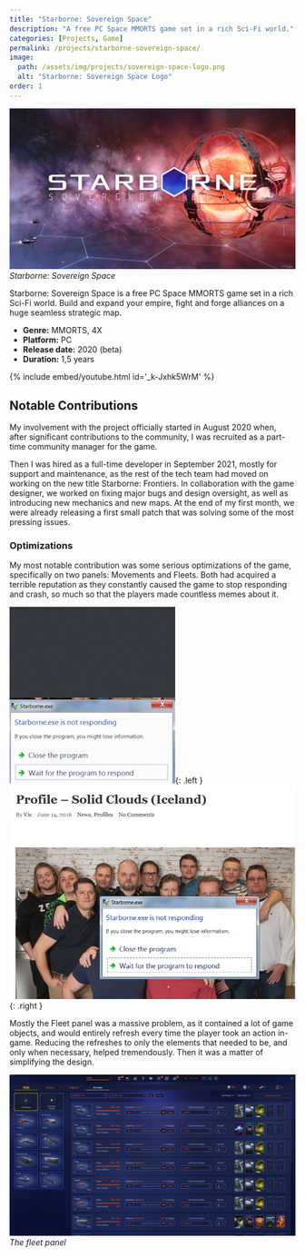 ```yaml
---
title: "Starborne: Sovereign Space"
description: "A free PC Space MMORTS game set in a rich Sci-Fi world."
categories: [Projects, Game]
permalink: /projects/starborne-sovereign-space/
image:
  path: /assets/img/projects/sovereign-space-logo.png
  alt: "Starborne: Sovereign Space Logo"
order: 1
---
```


![Starborne: Sovereign Space Logo](/assets/img/projects/sovereign-space-logo.png)
_Starborne: Sovereign Space_

Starborne: Sovereign Space is a free PC Space MMORTS game set in a rich Sci-Fi world. Build and expand your empire, fight and forge alliances on a huge seamless strategic map.

- **Genre:** MMORTS, 4X
- **Platform:** PC
- **Release date:** 2020 (beta)
- **Duration:** 1,5 years

{% include embed/youtube.html id='_k-Jxhk5WrM' %}

## Notable Contributions
My involvement with the project officially started in August 2020 when, after significant contributions to the community, I was recruited as a part-time community manager for the game.

Then I was hired as a full-time developer in September 2021, mostly for support and maintenance, as the rest of the tech team had moved on working on the new title Starborne: Frontiers. In collaboration with the game designer, we worked on fixing major bugs and design oversight, as well as introducing new mechanics and new maps. At the end of my first month, we were already releasing a first small patch that was solving some of the most pressing issues.

### Optimizations
My most notable contribution was some serious optimizations of the game, specifically on two panels: Movements and Fleets. Both had acquired a terrible reputation as they constantly caused the game to stop responding and crash, so much so that the players made countless memes about it.

![Not Responding Meme](/assets/img/projects/sovereign-space/meme.gif){: .left } 	
![Not Responding More Meme](/assets/img/projects/sovereign-space/meme.png){: .right }

Mostly the Fleet panel was a massive problem, as it contained a lot of game objects, and would entirely refresh every time the player took an action in-game. Reducing the refreshes to only the elements that needed to be, and only when necessary, helped tremendously. Then it was a matter of simplifying the design.

![The Fleet Panel](/assets/img/projects/sovereign-space/fleet-panel.png)
_The fleet panel_
